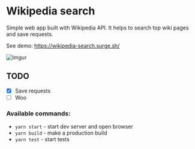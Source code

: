 # Wikipedia search

Simple web app built with Wikipedia API. It helps to search top wiki pages and save requests.

See demo: https://wikipedia-search.surge.sh/

![Imgur](https://i.imgur.com/Ixn8IZQ.png)

## TODO

- [x] Save requests
- [ ] Woo

### Available commands:

- `yarn start` - start dev server and open browser
- `yarn build` - make a production build
- `yarn test` - start tests
